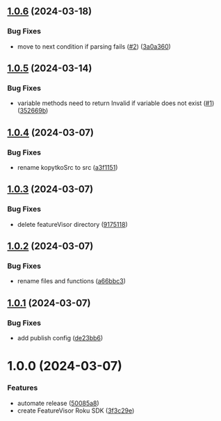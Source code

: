 ## [1.0.6](https://github.com/featurevisor/featurevisor-roku/compare/v1.0.5...v1.0.6) (2024-03-18)


### Bug Fixes

* move to next condition if parsing fails ([#2](https://github.com/featurevisor/featurevisor-roku/issues/2)) ([3a0a360](https://github.com/featurevisor/featurevisor-roku/commit/3a0a360d10d286396d102fb72b34c6519d5e5e7e))

## [1.0.5](https://github.com/featurevisor/featurevisor-roku/compare/v1.0.4...v1.0.5) (2024-03-14)


### Bug Fixes

* variable methods need to return Invalid if variable does not exist ([#1](https://github.com/featurevisor/featurevisor-roku/issues/1)) ([352669b](https://github.com/featurevisor/featurevisor-roku/commit/352669bd0b4fa60c0fc6e99c9ed81be3ae16a971))

## [1.0.4](https://github.com/featurevisor/featurevisor-roku/compare/v1.0.3...v1.0.4) (2024-03-07)


### Bug Fixes

* rename kopytkoSrc to src ([a3f1151](https://github.com/featurevisor/featurevisor-roku/commit/a3f1151339887a0222c1f43acefc8f5caf83a184))

## [1.0.3](https://github.com/featurevisor/featurevisor-roku/compare/v1.0.2...v1.0.3) (2024-03-07)


### Bug Fixes

* delete featureVisor directory ([9175118](https://github.com/featurevisor/featurevisor-roku/commit/9175118ef95bee0fa3862d96d3ee54f03fce0873))

## [1.0.2](https://github.com/featurevisor/featurevisor-roku/compare/v1.0.1...v1.0.2) (2024-03-07)


### Bug Fixes

* rename files and functions ([a66bbc3](https://github.com/featurevisor/featurevisor-roku/commit/a66bbc356a8c88538e7e2c5ad64575c1d5e83a3c))

## [1.0.1](https://github.com/featurevisor/featurevisor-roku/compare/v1.0.0...v1.0.1) (2024-03-07)


### Bug Fixes

* add publish config ([de23bb6](https://github.com/featurevisor/featurevisor-roku/commit/de23bb6cbf267f729fb07bb0e4b5a82183002639))

# 1.0.0 (2024-03-07)


### Features

* automate release ([50085a8](https://github.com/featurevisor/featurevisor-roku/commit/50085a84a2b42813954af673f6a1acc7a4dd3270))
* create FeatureVisor Roku SDK ([3f3c29e](https://github.com/featurevisor/featurevisor-roku/commit/3f3c29ee953699f3e310f8c3d89a4ea716968496))
